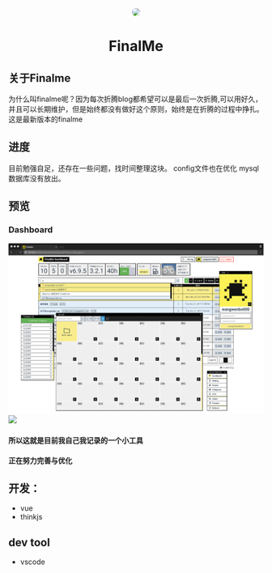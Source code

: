 <p align="center">
<a href="https://wangwenbo.me" target="_blank" >
  <img width="160"src="https://avatars3.githubusercontent.com/u/3427548?s=460&v=4" style="border-radius:160px;overflow:hidden;">
</a>
<h1 align="center">FinalMe</h1>
</p>

## 关于Finalme
为什么叫finalme呢？因为每次折腾blog都希望可以是最后一次折腾,可以用好久，并且可以长期维护，但是始终都没有做好这个原则，始终是在折腾的过程中挣扎。
这是最新版本的finalme
## 进度
目前勉强自足，还存在一些问题，找时间整理这块。
config文件也在优化
mysql数据库没有放出。
## 预览
### Dashboard
![](https://github.com/wangwenbo000/finalMe/blob/master/www/static/preview.png?raw=true)
![](http://www007.upp.so-net.ne.jp/nekoteya/n_icon/i_chara/hatunemiku_01.gif)
#### 所以这就是目前我自己我记录的一个小工具
#### 正在努力完善与优化 
## 开发：
- vue
- thinkjs
## dev tool
- vscode